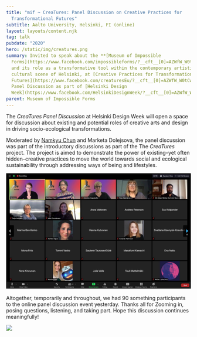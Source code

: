 ```yaml
---
title: "mif ~ CreaTures: Panel Discussion on Creative Practices for
  Transformational Futures"
subtitle: Aalto University, Helsinki, FI (online)
layout: layouts/content.njk
tag: talk
pubdate: "2020"
hero: /static/img/creatures.png
summary: Invited to speak about the **[Museum of Impossible
  Forms](https://www.facebook.com/impossibleforms/?__cft__[0]=AZWfW_W0tCwUBowgySg3pWz-QK23UT_9WvQjm95qNrAHwHSFpBjPo-LId67prZUxqgKhT3wwg6DMbi99BVA5vbLsp8BzWGKn4ts1moZuGYUjkoy2EnNctUoOMNxg03ByglKJrdENkFog7Q0Ui6kYuz7xmFJyPx1Oudh9SgrW_ukYr0f_NnB__2CbIjXnIm_BwCs&__tn__=kK-R)**
  and its role as a transformative tool within the contemporary artistic and
  cultural scene of Helsinki, at [Creative Practices for Transformational
  Futures](https://www.facebook.com/creaturesEu/?__cft__[0]=AZWfW_W0tCwUBowgySg3pWz-QK23UT_9WvQjm95qNrAHwHSFpBjPo-LId67prZUxqgKhT3wwg6DMbi99BVA5vbLsp8BzWGKn4ts1moZuGYUjkoy2EnNctUoOMNxg03ByglKJrdENkFog7Q0Ui6kYuz7xmFJyPx1Oudh9SgrW_ukYr0f_NnB__2CbIjXnIm_BwCs&__tn__=kK-R)
  Panel Discussion as part of [Helsinki Design
  Week](https://www.facebook.com/HelsinkiDesignWeek/?__cft__[0]=AZWfW_W0tCwUBowgySg3pWz-QK23UT_9WvQjm95qNrAHwHSFpBjPo-LId67prZUxqgKhT3wwg6DMbi99BVA5vbLsp8BzWGKn4ts1moZuGYUjkoy2EnNctUoOMNxg03ByglKJrdENkFog7Q0Ui6kYuz7xmFJyPx1Oudh9SgrW_ukYr0f_NnB__2CbIjXnIm_BwCs&__tn__=kK-R).
parent: Museum of Impossible Forms
---
```

The *CreaTures Panel Discussion* at Helsinki Design Week will open a space for discussion about existing and potential roles of creative arts and design in driving socio-ecological transformations. 

Moderated by [Namkyu Chun](https://www.facebook.com/namkyu.chun?__cft__[0]=AZWfW_W0tCwUBowgySg3pWz-QK23UT_9WvQjm95qNrAHwHSFpBjPo-LId67prZUxqgKhT3wwg6DMbi99BVA5vbLsp8BzWGKn4ts1moZuGYUjkoy2EnNctUoOMNxg03ByglKJrdENkFog7Q0Ui6kYuz7xmFJyPx1Oudh9SgrW_ukYr0f_NnB__2CbIjXnIm_BwCs&__tn__=-]K-R) and Marketa Dolejsova, the panel discussion was part of the introductory discussions as part of the The *CreaTures* project. The project is aimed to demonstr​ate the power of existing–yet often hidden–creative practices to move the world towards social and ecological sustainability through addressing ways of being and lifestyles.

![](/static/img/creatures-discussion.jpg)

Altogether, temporarily and throughout, we had 90 something participants to the online panel discussion event yesterday. Thanks all for Zooming in, posing questions, listening, and taking part. Hope this discussion continues meaningfully!

![](/static/img/creatures.png)